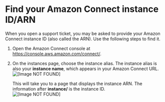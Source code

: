 # Find your Amazon Connect instance ID/ARN<a name="find-instance-arn"></a>

When you open a support ticket, you may be asked to provide your Amazon Connect instance ID \(also called the ARN\)\. Use the following steps to find it\. 

1. Open the Amazon Connect console at [https://console\.aws\.amazon\.com/connect/](https://console.aws.amazon.com/connect/)\.

1. On the instances page, choose the instance alias\. The instance alias is also your **instance name**, which appears in your Amazon Connect URL\.  
![\[Image NOT FOUND\]](http://docs.aws.amazon.com/connect/latest/adminguide/images/instance.png)

   This will take you to a page that displays the instance ARN\. The information after **instance/** is the instance ID\.   
![\[Image NOT FOUND\]](http://docs.aws.amazon.com/connect/latest/adminguide/images/find-instance-id.png)